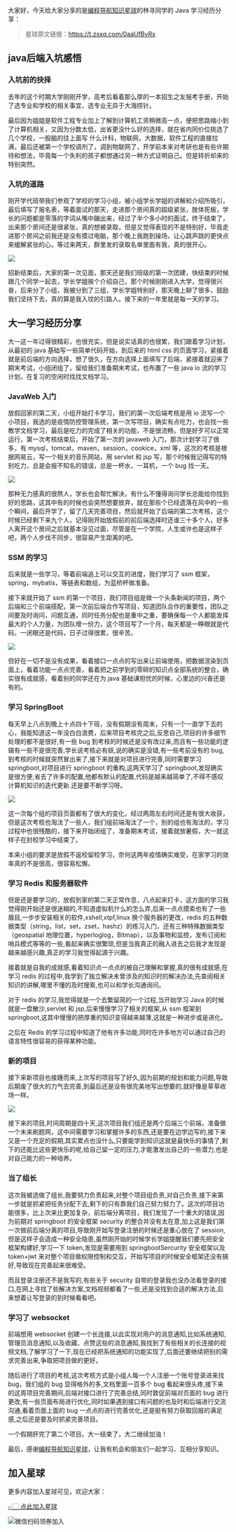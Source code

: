 大家好，今天给大家分享的是[编程导航知识星球](https://mp.weixin.qq.com/s?__biz=MzI1NDczNTAwMA==&mid=2247524980&idx=2&sn=9ddcdb6c52aa096ed4c5ad0ced946a7d&chksm=e9c28583deb50c95f3c2665713a8bbc372c68332b3bfb846cf4b23af3f1cc07164832a291335&token=689599617&lang=zh_CN&scene=21#wechat_redirect)的林寻同学的 Java 学习经历分享：
> 星球原文链接：https://t.zsxq.com/0aaUfBvRx

## java后端入坑感悟

### 入坑前的抉择

去年的这个时期大学刚刚开学，高考后看着那么厚的一本招生之友报考手册，开始了选专业和学校的相关事宜，选专业无异于大海捞针。

最后因为姐姐是软件工程专业加上了解到计算机工资稍微高一点，便把思路缩小到了计算机相关，又因为分数太低，出省更没什么好的选择，就在省内同价位挑选了几个学校，一股脑的往上面写 什么计科，物联网，大数据，软件工程的直接拉满，最后还被第一个学校调剂了，调到物联网了，开学前本来对考研也是有些许期待和想法，毕竟每一个失利的孩子都想通过另一种方式证明自己。但是转折却来的特别突然。

### 入坑的道路
刚开学代班带我们参观了学校的学习小组，被小组学长学姐的讲解和介绍所吸引，最后填写了报名表，等着面试的那天，走进那个房间真的超级紧张，肢体死板，学长的问题都是零落的字词从嘴中蹦出来，经过了半个多小时的面试，终于结束了，出来那个房间还是很紧张，真的想被录取，但是又觉得表现的不是特别好，毕竟走进那个房间之前我还是没有摸过电脑，那个晚上我跑到操场，让心跳声跳的更快点来缓解紧张的心。等过来两天，群里发的录取名单里面有我，真的很开心。


![](https://files.mdnice.com/user/31817/c63cca23-9dc8-4f21-bd34-5b4c096475b6.png)


招新结束后，大家的第一次见面，那天还是我们班级的第一次团建，快结束的时候跟几个同学一起去，学长学姐挨个介绍自己，那个时候刚刚进入大学，觉得很兴奋，后来分了小组，我被分到了三组，学长学姐特别好，那天晚上聊了很多，鼓励我们坚持下去，真的算是我入坟的引路人。接下来的一年里就是每一天的学习。

## 大一学习经历分享

大一这一年过得很精彩，也很充实，但是说实话真的也很累，我们跟着学习计划，从最初的 java 基础写一些简单代码开始，到后来的 html css 的页面学习，紧接着就是前后端的方向选择，想了很久，在方向选择上面填写了后端，紧接着就迎来了期末考试，小组闭组了，留给我们准备期末考试，也布置了一些 java io 流的学习计划，在复习的空闲时找找文档学习。

### JavaWeb 入门

放假回家的第二天，小组开始打卡学习，我们的第一次后端考核是用 io 流写一个小项目，我选的是疫情防控管理系统，第一次写项目，确实有点吃力，也会找一些教学文档学习，最后是吃力的完成了相关的功能，不是很流畅，但是好歹可以正常运行，第一次考核结束后，开始了第一次的 javaweb 入门，那次计划学习了很多，有 mysql，tomcat，maven，session，cookice，xml 等，这次的考核是根据网易云，写一个相关的音乐网站，用 servlet 和 jsp 写，那个时候我记得写的特别吃力，总是会报不知名的错误，总是一杯水，一耳机，一个 bug 找一天。

![](https://files.mdnice.com/user/31817/a698b3b0-4245-415b-84cb-c83412d90381.png)



那种无力感真的很熬人，学长也会帮忙解决，有什么不懂得询问学长总能给你找到好的思路，这其中有的时候也会突然想要放弃，就在那些个已经遗落在风中的一些个瞬间，最后开学了，留了几天完善项目，然后就开始了后端的第二次考核，这个时候已经剩下来九个人，记得刚开始放假前的前后端选择时还谁三十多个人，好多人离开这个房间之后就基本没见过面，尽管是在一个学院，人生或许也是这样子吧，两个人步伐不同步，很容易产生距离的吧。

### SSM 的学习

后来就是一些学习，等着前端追上可以交互的进度，我们学习了 ssm 框架，spring，mybatis，等链表和数组，为蓝桥杯做准备。

接下来就开始了 ssm 的第一个项目，我们项目组是做一个头条新闻的项目，两个后端和三个前端搭配，第一次前后端合作写项目，知道团队合作的重要性，团队之间要及时询问，问题互通，同时任务分配也是重中之重，要确保每一个人都能发挥最大的个人力量，为团队增一份力，这个项目写了一个月，每天都是一睁眼就是代码，一闭眼还是代码，日子过得很累，很辛苦。

![](https://files.mdnice.com/user/31817/cd858797-b65f-4ae4-9a78-c78c35875f1a.png)


但好在一切不是没有成果，看着接口一点点的写出来让前端使用，把数据渲染到页面上，看着功能一点点完善，看着把之前学到的零碎的知识点全部系统的整合，确实很有成就感，看着别的同学还在为 java 基础课担忧的时候，心里边的兴奋还是有的。

### 学习 SpringBoot

每天早上八点到晚上十点四十下班，没有假期没有周末，只有一个一直学下去的心，我能知道这一年没白白浪费，后来项目考核完之后,反思自己,项目的许多细节处理的都不是很好,有一些 bug 到考核的时候还是没有改过来,而且有一些功能的逻辑有一些不是很完善,学长说考核必有妖,说的确实是没错,有一些考前没有的 bug,到考核的时候就突然冒出来了,接下来就是对项目进行完善,同时需要学习 springboot,对项目进行 springboot 的重构,这两天学习了 springboot,发现确实是很方便,省去了许多的配置,他都有默认的配置,代码是越来越简单了,不得不感叹计算机知识的迭代更新.还是要不断学习呀。


![](https://files.mdnice.com/user/31817/ce97f0d2-92b3-40cc-95ef-911e85f0b70a.png)


这一次每个组的项目页面都有了很大的变化，经过两周左右时间还是有很大收获，但是这次考核也淘汰了一些人，我们组前端淘汰了一个，别的组也有淘汰的，学习过程中也很残酷的，接下来开始闭组了，准备期末考试，接着就放暑假，大一就这样子在封校学习中结束了。

本来小组的要求是放假不返校留校学习，奈何这两年疫情确实难受，在家学习的效率真的不是很高，很容易松懈。

### 学习 Redis 和服务器软件

但是还是要学习的，放假到家的第二天正常作息，八点起来打卡，这方面的学习我觉得刚开始还是很迷糊的,不知道虚拟机什么的怎么弄,后来一点点摸索也有了一些眉目,一步步安装相关的软件,xshell,xtpf,linux 换个服务器的更改，redis 的五种数据类型（string，list，set，zset，hashz）的练习入门，还有三种特殊数据类型（geospatial 地理位置，hyperloglog，Bitmap），以及事物和监控，发布订阅和哨兵模式等等的一些,看起来确实很繁琐,但是当我真正的融入进去之后我才发现是越来越感兴趣,真正的学习我觉得起源于兴趣。


接着就是自我的成就感,看着知识点一点点的被自己理解和掌握,真的很有成就感,在学习 redis 的过程中,我学到了独立解决未曾涉及的知识时的解决办法,先查阅相关知识的讲解,哪里不懂的及时搜索,也可以和学长沟通询问。

对于 redis 的学习,我觉得就是一个去繁留简的一个过程,当开始学习 Java 的时候就是一盘散沙,servlet 和 jsp,后来慢慢学习了相关的框架,从 ssm 框架到 springboot,这其中慢慢的把厚重的知识变得越来越薄,这就是一种进步或是进化。

之后在 Redis 的学习过程中知道了他有许多功能,同时在许多地方可以通过自己的语言特性很容易的获得某种功能。

### 新的项目

接下来新项目也接踵而来,上次写的项目写了好久,因为前期的规划和能力问题,导致后期废了很大的力气去完善,到最后还是没有很完美地写出想要的,就好像是草草收场一样。

![](https://files.mdnice.com/user/31817/4afb9bd2-cb52-4d02-b775-7fccc61301c2.png)



接下来的项目,时间周期是四十天,这次项目我们组还是两个后端三个前端，准备做一个未来刷题网，这中间需要学习和掌握许多的东西,还是要在边学边写的,接下来又是一个充足的假期,其实累点也没什么,只要能学到知识这就是最快乐的事情了,剩下的还能比这些更快乐的呢,给自己留一定的压力,才能激发出自己的一些潜力,也是对自己能力的一种培养。

### 当了组长

这次我被选做了组长,我要努力负责起来,对整个项目组负责,对自己负责,接下来第一步就是抓紧把任务分配下去,剩下的只有靠我们自己努力努力了。这次的项目功能很多，比上次来比更加复杂，前后端分离项目，我们发现了一个重大的错误,因为前期对 springboot 的安全框架 security 的整合并没有太在意,加上这是我们第一次做前后端分离的项目,导致刚开始写登录注册的时候还是重心放在了 session,但是这样子会造成一种安全隐患,虽然刚开始的时候学长学姐提醒我们要先把安全框架构建好,学习一下 token,发现是需要用到 springbootSercurity 安全框架以及 token+jwt 来对整个项目做权限控制和交互，开始写项目的时候安全框架还没有搞好,导致现在完善起来很难受。

而且登录注册还不是我写的,有些关于 security 自带的登录我也没办法看登录的接口,在网上寻找了些解决方案,文档视频都看了一些,还是没找到合适的解决方法,后来想着让写登录的到时候看看吧。

### 学习了 websocket

前端想用 websocket 创建一个长连接,以此实现对用户的消息通知,比如系统通知,管理员消息通知,以及收藏、点赞这些的消息通知,我找到了有些相关的长连接的视频文档,了解学习了一下,现在已经把系统通知的功能实现了,后面还要继续把别的需求完善出来,争取把项目做的更好。

随后进行了项目的考核,这次考核方式是小组人每一个人注册一个账号登录进来找 bug，我们组的 bug 显得格外的多,文档里面一百多个 bug 看起来很头疼,接下来的这周项目完善期间,后端对接口进行了完善总结,同时敦促前端对页面的 bug 进行更改,有一些页面布局进行优化,同时如果遇到接口有问题的也及时和后端进行交流沟通,看着页面上面的 bug 一点点的进行完善优化,还是挺有努力获取回报的满足感,之后还是要及时抓紧完善项目。


一个假期肝完了第二个项目。大一结束了，大二继续加油！

最后，感谢[编程导航知识星球](https://mp.weixin.qq.com/s?__biz=MzI1NDczNTAwMA==&mid=2247524980&idx=2&sn=9ddcdb6c52aa096ed4c5ad0ced946a7d&chksm=e9c28583deb50c95f3c2665713a8bbc372c68332b3bfb846cf4b23af3f1cc07164832a291335&token=689599617&lang=zh_CN&scene=21#wechat_redirect)，让我有机会和朋友们一起学习、互相分享知识。

## 加入星球

更多内容加入星球可见，欢迎大家：

[👉🏻 点此加入星球](/加入星球.md)

![微信扫码领券加入](https://yupi.icu/img/%E7%9F%A5%E8%AF%86%E6%98%9F%E7%90%83%E6%89%AB%E7%A0%81.jpeg)
